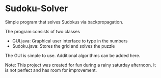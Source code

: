 # Sudoku-Solver
Simple program that solves Sudokus via backpropagation. 

The program consists of two classes
- GUI.java: Graphical user interface to type in the numbers
- Sudoku.java: Stores the grid and solves the puzzle

The GUI is simple to use. Additional algorithms can be added here.

Note: This project was created for fun during a rainy saturday afternoon. It is not perfect and has room for improvement. 
